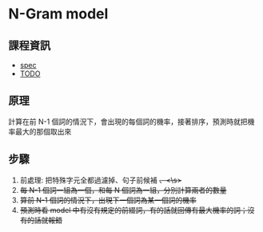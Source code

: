# N-Gram model

## 課程資訊
* [spec](https://docs.google.com/presentation/d/1bbLf33uwLiP1JxGaeaivT997bsozRlJNDoZbm2mM9lc/edit#slide=id.gc848a1df39_0_11)
* [TODO](https://colab.research.google.com/drive/1HkDuHOl6ca2HsRs-WMjNwM76-DIBRStn?authuser=2#scrollTo=h17uKROx-FZG)

## 原理
計算在前 N-1 個詞的情況下，會出現的每個詞的機率，接著排序，預測時就把機率最大的那個取出來

## 步驟
1. 前處理: 把特殊字元全都過濾掉、句子前候補 <s>、<\s>
2. 每 N-1 個詞一組為一個，和每 N 個詞為一組，分別計算兩者的數量
3. 算前 N-1 個詞的情況下，出現下一個詞為某一個詞的機率
4. 預測時看 model 中有沒有規定的前綴詞，有的話就回傳有最大機率的詞；沒有的話就報錯
